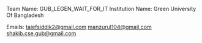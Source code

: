 Team Name: GUB_LEGEN_WAIT_FOR_IT
Institution Name: Green University Of Bangladesh

Emails:
taiefsiddik2@gmail.com
manzurul104@gmail.com
shakib.cse.gub@gmail.com
